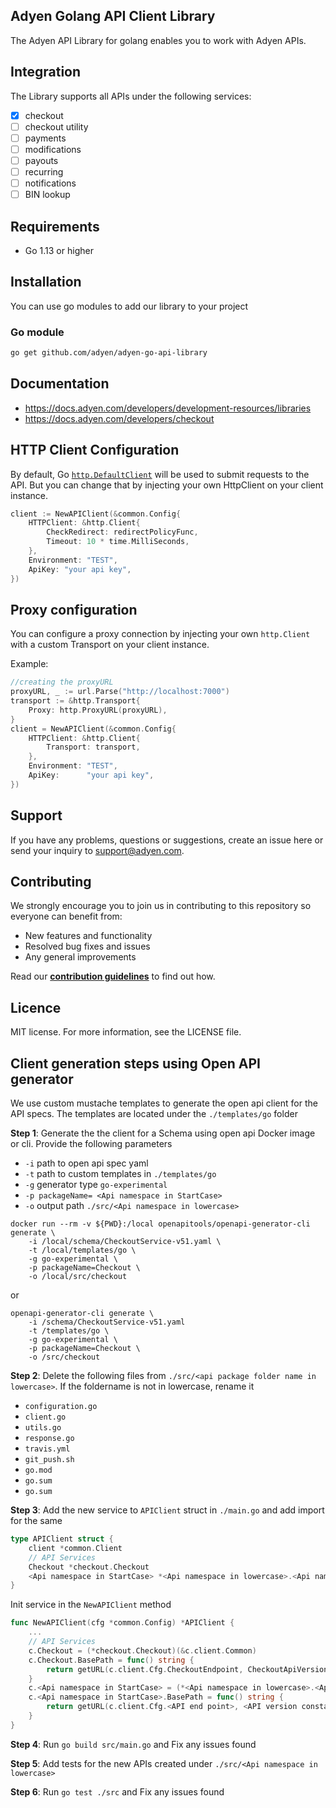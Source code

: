 ## Adyen Golang API Client Library

The Adyen API Library for golang enables you to work with Adyen APIs.

## Integration

The Library supports all APIs under the following services:

- [x] checkout
- [ ] checkout utility
- [ ] payments
- [ ] modifications
- [ ] payouts
- [ ] recurring
- [ ] notifications
- [ ] BIN lookup

## Requirements

- Go 1.13 or higher

## Installation

You can use go modules to add our library to your project

### Go module

```bash
go get github.com/adyen/adyen-go-api-library
```

## Documentation

- https://docs.adyen.com/developers/development-resources/libraries
- https://docs.adyen.com/developers/checkout

## HTTP Client Configuration

By default, Go [`http.DefaultClient`](https://golang.org/pkg/net/http/) will be used to submit requests to the API. But you can change that by injecting your own HttpClient on your client instance.

```go
client := NewAPIClient(&common.Config{
    HTTPClient: &http.Client{
        CheckRedirect: redirectPolicyFunc,
        Timeout: 10 * time.MilliSeconds,
    },
    Environment: "TEST",
    ApiKey: "your api key",
})
```

## Proxy configuration

You can configure a proxy connection by injecting your own `http.Client` with a custom Transport on your client instance.

Example:

```go
//creating the proxyURL
proxyURL, _ := url.Parse("http://localhost:7000")
transport := &http.Transport{
    Proxy: http.ProxyURL(proxyURL),
}
client = NewAPIClient(&common.Config{
    HTTPClient: &http.Client{
        Transport: transport,
    },
    Environment: "TEST",
    ApiKey:      "your api key",
})
```

## Support

If you have any problems, questions or suggestions, create an issue here or send your inquiry to support@adyen.com.

## Contributing

We strongly encourage you to join us in contributing to this repository so everyone can benefit from:

- New features and functionality
- Resolved bug fixes and issues
- Any general improvements

Read our [**contribution guidelines**](CONTRIBUTING.md) to find out how.

## Licence

MIT license. For more information, see the LICENSE file.

## Client generation steps using Open API generator

We use custom mustache templates to generate the open api client for the API specs. The templates are located under the `./templates/go` folder

**Step 1**: Generate the the client for a Schema using open api Docker image or cli. Provide the following parameters

- `-i` path to open api spec yaml
- `-t` path to custom templates in `./templates/go`
- `-g` generator type `go-experimental`
- `-p packageName= <Api namespace in StartCase>`
- `-o` output path `./src/<Api namespace in lowercase>`

```
docker run --rm -v ${PWD}:/local openapitools/openapi-generator-cli generate \
    -i /local/schema/CheckoutService-v51.yaml \
    -t /local/templates/go \
    -g go-experimental \
    -p packageName=Checkout \
    -o /local/src/checkout
```

or

```
openapi-generator-cli generate \
    -i /schema/CheckoutService-v51.yaml
    -t /templates/go \
    -g go-experimental \
    -p packageName=Checkout \
    -o /src/checkout
```

**Step 2**: Delete the following files from `./src/<api package folder name in lowercase>`. If the foldername is not in lowercase, rename it

- `configuration.go`
- `client.go`
- `utils.go`
- `response.go`
- `travis.yml`
- `git_push.sh`
- `go.mod`
- `go.sum`
- `go.sum`

**Step 3**: Add the new service to `APIClient` struct in `./main.go` and add import for the same

```go
type APIClient struct {
	client *common.Client
	// API Services
    Checkout *checkout.Checkout
    <Api namespace in StartCase> *<Api namespace in lowercase>.<Api namespace in StartCase>
}
```

Init service in the `NewAPIClient` method

```go
func NewAPIClient(cfg *common.Config) *APIClient {
    ...
    // API Services
	c.Checkout = (*checkout.Checkout)(&c.client.Common)
	c.Checkout.BasePath = func() string {
		return getURL(c.client.Cfg.CheckoutEndpoint, CheckoutApiVersion)
    }
    c.<Api namespace in StartCase> = (*<Api namespace in lowercase>.<Api namespace in StartCase>)(&c.client.Common)
    c.<Api namespace in StartCase>.BasePath = func() string {
		return getURL(c.client.Cfg.<API end point>, <API version constant>)
    }
}
```

**Step 4**: Run `go build src/main.go` and Fix any issues found

**Step 5**: Add tests for the new APIs created under `./src/<Api namespace in lowercase>`

**Step 6**: Run `go test ./src` and Fix any issues found

